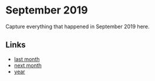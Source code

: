 # September 2019

Capture everything that happened in September 2019 here.

## Links
- [last month](calendar/months/2019-08.md)
- [next month](calendar/months/2019-10.md)
- [year](calendar/years/2019.md)
